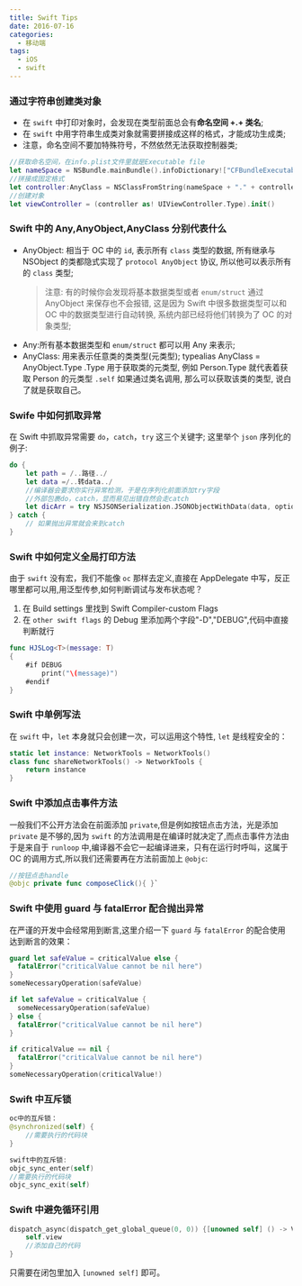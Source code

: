 ```yaml
---
title: Swift Tips
date: 2016-07-16
categories:
  - 移动端
tags:
  - iOS
  - swift
---
```


### 通过字符串创建类对象

- 在 `swift` 中打印对象时，会发现在类型前面总会有**命名空间 +.+ 类名**;
- 在 `swift` 中用字符串生成类对象就需要拼接成这样的格式，才能成功生成类;
- 注意，命名空间不要加特殊符号，不然依然无法获取控制器类;

```swift
//获取命名空间，在info.plist文件里就是Executable file
let nameSpace = NSBundle.mainBundle().infoDictionary!["CFBundleExecutable"] as! String
//拼接成固定格式
let controller:AnyClass = NSClassFromString(nameSpace + "." + controllerName)!
//创建对象
let viewController = (controller as! UIViewController.Type).init()
```

### Swift 中的 Any,AnyObject,AnyClass 分别代表什么

- AnyObject: 相当于 OC 中的 `id`, 表示所有 `class` 类型的数据, 所有继承与 NSObject 的类都隐式实现了 `protocol AnyObject` 协议, 所以他可以表示所有的 `class` 类型;
  > 注意: 有的时候你会发现将基本数据类型或者 `enum/struct` 通过 AnyObject 来保存也不会报错, 这是因为 Swift 中很多数据类型可以和 OC 中的数据类型进行自动转换, 系统内部已经将他们转换为了 OC 的对象类型;
- Any:所有基本数据类型和 `enum/struct` 都可以用 Any 来表示;
- AnyClass: 用来表示任意类的类类型(元类型);
  typealias AnyClass = AnyObject.Type .Type 用于获取类的元类型, 例如 Person.Type 就代表着获取 Person 的元类型 `.self` 如果通过类名调用, 那么可以获取该类的类型, 说白了就是获取自己。

### Swife 中如何抓取异常

在 Swift 中抓取异常需要 `do`，`catch`，`try` 这三个关键字;
这里举个 `json` 序列化的例子:

```swift
do {
    let path = /..路径../
    let data =/..转data../
    //编译器会要求你实行异常检测，于是在序列化前面添加try字段
    //外部包裹do，catch，显而易见出错自然会走catch
    let dicArr = try NSJSONSerialization.JSONObjectWithData(data, options: NSJSONReadingOptions.MutableContainers)
} catch {
    // 如果抛出异常就会来到catch
}
```

### Swift 中如何定义全局打印方法

由于 `swift` 没有宏，我们不能像 `oc` 那样去定义,直接在 AppDelegate 中写，反正哪里都可以用,用泛型传参,如何判断调试与发布状态呢？

1. 在 Build settings 里找到 Swift Compiler-custom Flags
2. 在 `other swift flags` 的 Debug 里添加两个字段"-D","DEBUG",代码中直接判断就行

```swift
func HJSLog<T>(message: T)
{
    #if DEBUG
        print("\(message)")
    #endif
}
```

### Swift 中单例写法

在 `swift` 中，`let` 本身就只会创建一次，可以运用这个特性, `let` 是线程安全的：

```swift
static let instance: NetworkTools = NetworkTools()
class func shareNetworkTools() -> NetworkTools {
    return instance
}
```

### Swift 中添加点击事件方法

一般我们不公开方法会在前面添加 `private`,但是例如按钮点击方法，光是添加 `private` 是不够的,因为 `swift` 的方法调用是在编译时就决定了,而点击事件方法由于是来自于 `runloop` 中,编译器不会它一起编译进来，只有在运行时呼叫，这属于 OC 的调用方式,所以我们还需要再在方法前面加上 `@objc`:

```swift
//按钮点击handle
@objc private func composeClick(){ }`
```

### Swift 中使用 guard 与 fatalError 配合抛出异常

在严谨的开发中会经常用到断言,这里介绍一下 `guard` 与 `fatalError` 的配合使用达到断言的效果：

```swift
guard let safeValue = criticalValue else {
  fatalError("criticalValue cannot be nil here")
}
someNecessaryOperation(safeValue)

if let safeValue = criticalValue {
  someNecessaryOperation(safeValue)
} else {
  fatalError("criticalValue cannot be nil here")
}

if criticalValue == nil {
  fatalError("criticalValue cannot be nil here")
}
someNecessaryOperation(criticalValue!)
```

### Swift 中互斥锁

```swift
oc中的互斥锁：
@synchronized(self) {
    //需要执行的代码块
}

swift中的互斥锁:
objc_sync_enter(self)
//需要执行的代码块
objc_sync_exit(self)
```

### Swift 中避免循环引用

```swift
dispatch_async(dispatch_get_global_queue(0, 0)) {[unowned self] () -> Void in
    self.view
    //添加自己的代码
}
```

只需要在闭包里加入 `[unowned self]` 即可。
